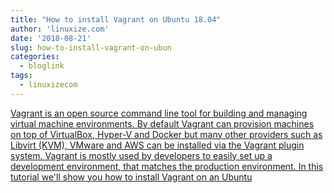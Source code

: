 ```yaml
---
title: "How to install Vagrant on Ubuntu 18.04"
author: 'linuxize.com'
date: '2018-08-21'
slug: how-to-install-vagrant-on-ubun
categories:
  - bloglink
tags:
  - linuxizecom
---
```


[Vagrant is an open source command line tool for building and managing virtual machine environments. By default Vagrant can provision machines on top of VirtualBox, Hyper-V and Docker but many other providers such as Libvirt (KVM), VMware and AWS can be installed via the Vagrant plugin system. Vagrant is mostly used by developers to easily set up a development environment, that matches the production environment. In this tutorial we'll show you how to install Vagrant on an Ubuntu<i class="fas fa-external-link-alt"></i>](https://linuxize.com/post/how-to-install-vagrant-on-ubuntu-18-04/)

